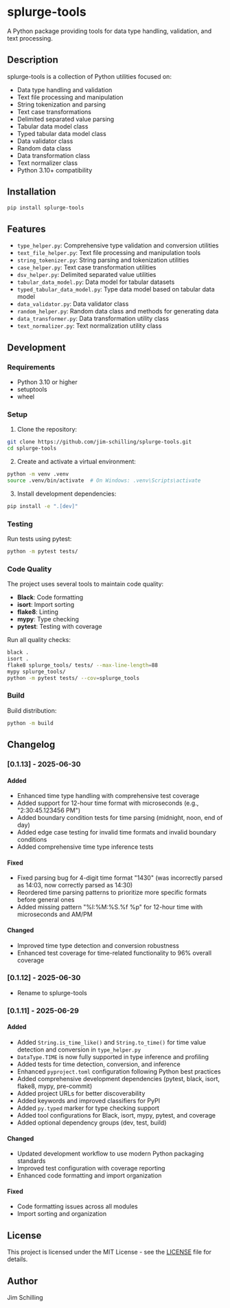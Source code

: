 # splurge-tools

A Python package providing tools for data type handling, validation, and text processing.

## Description

splurge-tools is a collection of Python utilities focused on:
- Data type handling and validation
- Text file processing and manipulation
- String tokenization and parsing
- Text case transformations
- Delimited separated value parsing
- Tabular data model class
- Typed tabular data model class
- Data validator class
- Random data class
- Data transformation class
- Text normalizer class
- Python 3.10+ compatibility

## Installation

```bash
pip install splurge-tools
```

## Features

- `type_helper.py`: Comprehensive type validation and conversion utilities
- `text_file_helper.py`: Text file processing and manipulation tools
- `string_tokenizer.py`: String parsing and tokenization utilities
- `case_helper.py`: Text case transformation utilities
- `dsv_helper.py`: Delimited separated value utilities
- `tabular_data_model.py`: Data model for tabular datasets
- `typed_tabular_data_model.py`: Type data model based on tabular data model
- `data_validator.py`: Data validator class
- `random_helper.py`: Random data class and methods for generating data
- `data_transformer.py`: Data transformation utility class
- `text_normalizer.py`: Text normalization utility class

## Development

### Requirements

- Python 3.10 or higher
- setuptools
- wheel

### Setup

1. Clone the repository:
```bash
git clone https://github.com/jim-schilling/splurge-tools.git
cd splurge-tools
```

2. Create and activate a virtual environment:
```bash
python -m venv .venv
source .venv/bin/activate  # On Windows: .venv\Scripts\activate
```

3. Install development dependencies:
```bash
pip install -e ".[dev]"
```

### Testing

Run tests using pytest:
```bash
python -m pytest tests/
```

### Code Quality

The project uses several tools to maintain code quality:

- **Black**: Code formatting
- **isort**: Import sorting
- **flake8**: Linting
- **mypy**: Type checking
- **pytest**: Testing with coverage

Run all quality checks:
```bash
black .
isort .
flake8 splurge_tools/ tests/ --max-line-length=88
mypy splurge_tools/
python -m pytest tests/ --cov=splurge_tools
```

### Build

Build distribution:
```bash
python -m build
```

## Changelog

### [0.1.13] - 2025-06-30

#### Added
- Enhanced time type handling with comprehensive test coverage
- Added support for 12-hour time format with microseconds (e.g., "2:30:45.123456 PM")
- Added boundary condition tests for time parsing (midnight, noon, end of day)
- Added edge case testing for invalid time formats and invalid boundary conditions
- Added comprehensive time type inference tests

#### Fixed
- Fixed parsing bug for 4-digit time format "1430" (was incorrectly parsed as 14:03, now correctly parsed as 14:30)
- Reordered time parsing patterns to prioritize more specific formats before general ones
- Added missing pattern "%I:%M:%S.%f %p" for 12-hour time with microseconds and AM/PM

#### Changed
- Improved time type detection and conversion robustness
- Enhanced test coverage for time-related functionality to 96% overall coverage

### [0.1.12] - 2025-06-30
- Rename to splurge-tools

### [0.1.11] - 2025-06-29

#### Added
- Added `String.is_time_like()` and `String.to_time()` for time value detection and conversion in `type_helper.py`
- `DataType.TIME` is now fully supported in type inference and profiling
- Added tests for time detection, conversion, and inference
- Enhanced `pyproject.toml` configuration following Python best practices
- Added comprehensive development dependencies (pytest, black, isort, flake8, mypy, pre-commit)
- Added project URLs for better discoverability
- Added keywords and improved classifiers for PyPI
- Added `py.typed` marker for type checking support
- Added tool configurations for Black, isort, mypy, pytest, and coverage
- Added optional dependency groups (dev, test, build)

#### Changed
- Updated development workflow to use modern Python packaging standards
- Improved test configuration with coverage reporting
- Enhanced code formatting and import organization

#### Fixed
- Code formatting issues across all modules
- Import sorting and organization

## License

This project is licensed under the MIT License - see the [LICENSE](LICENSE) file for details.

## Author

Jim Schilling
